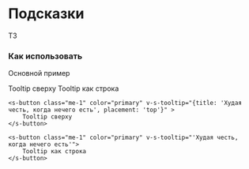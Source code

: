 # Подсказки

ТЗ

### Как использовать
Основной пример

<s-button class="me-1" color="primary" v-s-tooltip="{content: 'Худая честь, когда нечего есть', placement: 'top'}" >
    Tooltip сверху
</s-button>

<s-button class="me-1" color="primary" v-s-tooltip="'Худая честь, когда нечего есть'">
    Tooltip как строка
</s-button>



``` vue
<s-button class="me-1" color="primary" v-s-tooltip="{title: 'Худая честь, когда нечего есть', placement: 'top'}" >
    Tooltip сверху
</s-button>

<s-button class="me-1" color="primary" v-s-tooltip="'Худая честь, когда нечего есть'">
    Tooltip как строка
</s-button>
```
